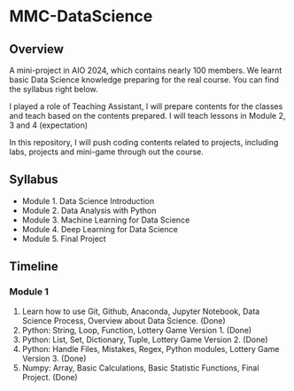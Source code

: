 # MMC-DataScience

## Overview
A mini-project in AIO 2024, which contains nearly 100 members. We learnt basic Data Science knowledge preparing for the real course. You can find the syllabus right below. 

I played a role of Teaching Assistant, I will prepare contents for the classes and teach based on the contents prepared. I will teach lessons in Module 2, 3 and 4 (expectation)

In this repository, I will push coding contents related to projects, including labs, projects and mini-game through out the course.

## Syllabus 
- Module 1. Data Science Introduction 
- Module 2. Data Analysis with Python 
- Module 3. Machine Learning for Data Science
- Module 4. Deep Learning for Data Science
- Module 5. Final Project

## Timeline 
### Module 1 
1. Learn how to use Git, Github, Anaconda, Jupyter Notebook, Data Science Process, Overview about Data Science. (Done)
2. Python: String, Loop, Function, Lottery Game Version 1. (Done)
3. Python: List, Set, Dictionary, Tuple, Lottery Game Version 2. (Done)
4. Python: Handle Files, Mistakes, Regex, Python modules, Lottery Game Version 3. (Done)
5. Numpy: Array, Basic Calculations, Basic Statistic Functions, Final Project. (Done)